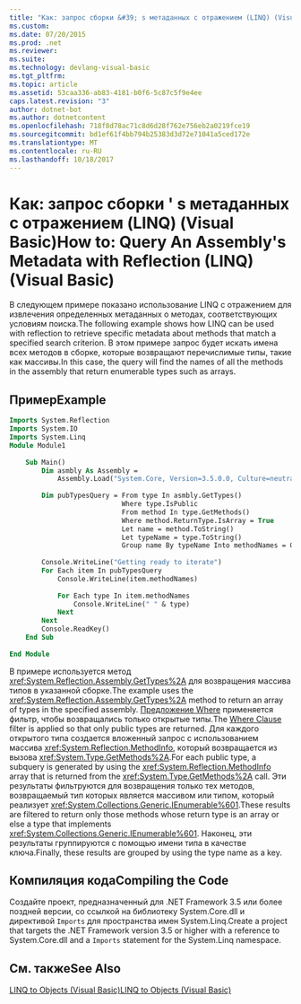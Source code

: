 ```yaml
---
title: "Как: запрос сборки &#39; s метаданных с отражением (LINQ) (Visual Basic)"
ms.custom: 
ms.date: 07/20/2015
ms.prod: .net
ms.reviewer: 
ms.suite: 
ms.technology: devlang-visual-basic
ms.tgt_pltfrm: 
ms.topic: article
ms.assetid: 53caa336-ab83-4181-b0f6-5c87c5f9e4ee
caps.latest.revision: "3"
author: dotnet-bot
ms.author: dotnetcontent
ms.openlocfilehash: 718f8d78ac71c8d6d28f762e756eb2a0219fce19
ms.sourcegitcommit: bd1ef61f4bb794b25383d3d72e71041a5ced172e
ms.translationtype: MT
ms.contentlocale: ru-RU
ms.lasthandoff: 10/18/2017
---
```

# <a name="how-to-query-an-assembly39s-metadata-with-reflection-linq-visual-basic"></a><span data-ttu-id="eba07-102">Как: запрос сборки &#39; s метаданных с отражением (LINQ) (Visual Basic)</span><span class="sxs-lookup"><span data-stu-id="eba07-102">How to: Query An Assembly&#39;s Metadata with Reflection (LINQ) (Visual Basic)</span></span>
<span data-ttu-id="eba07-103">В следующем примере показано использование LINQ с отражением для извлечения определенных метаданных о методах, соответствующих условиям поиска.</span><span class="sxs-lookup"><span data-stu-id="eba07-103">The following example shows how LINQ can be used with reflection to retrieve specific metadata about methods that match a specified search criterion.</span></span> <span data-ttu-id="eba07-104">В этом примере запрос будет искать имена всех методов в сборке, которые возвращают перечислимые типы, такие как массивы.</span><span class="sxs-lookup"><span data-stu-id="eba07-104">In this case, the query will find the names of all the methods in the assembly that return enumerable types such as arrays.</span></span>  
  
## <a name="example"></a><span data-ttu-id="eba07-105">Пример</span><span class="sxs-lookup"><span data-stu-id="eba07-105">Example</span></span>  
  
```vb  
Imports System.Reflection  
Imports System.IO  
Imports System.Linq  
Module Module1  
  
    Sub Main()  
        Dim asmbly As Assembly =   
            Assembly.Load("System.Core, Version=3.5.0.0, Culture=neutral, PublicKeyToken= b77a5c561934e089")  
  
        Dim pubTypesQuery = From type In asmbly.GetTypes()   
                            Where type.IsPublic   
                            From method In type.GetMethods()   
                            Where method.ReturnType.IsArray = True   
                            Let name = method.ToString()   
                            Let typeName = type.ToString()   
                            Group name By typeName Into methodNames = Group  
  
        Console.WriteLine("Getting ready to iterate")  
        For Each item In pubTypesQuery  
            Console.WriteLine(item.methodNames)  
  
            For Each type In item.methodNames  
                Console.WriteLine(" " & type)  
            Next  
        Next  
        Console.ReadKey()  
    End Sub  
  
End Module  
```  
  
 <span data-ttu-id="eba07-106">В примере используется метод <xref:System.Reflection.Assembly.GetTypes%2A> для возвращения массива типов в указанной сборке.</span><span class="sxs-lookup"><span data-stu-id="eba07-106">The example uses the <xref:System.Reflection.Assembly.GetTypes%2A> method to return an array of types in the specified assembly.</span></span> <span data-ttu-id="eba07-107">[Предложение Where](../../../../visual-basic/language-reference/queries/where-clause.md) применяется фильтр, чтобы возвращались только открытые типы.</span><span class="sxs-lookup"><span data-stu-id="eba07-107">The [Where Clause](../../../../visual-basic/language-reference/queries/where-clause.md) filter is applied so that only public types are returned.</span></span> <span data-ttu-id="eba07-108">Для каждого открытого типа создается вложенный запрос с использованием массива <xref:System.Reflection.MethodInfo>, который возвращается из вызова <xref:System.Type.GetMethods%2A>.</span><span class="sxs-lookup"><span data-stu-id="eba07-108">For each public type, a subquery is generated by using the <xref:System.Reflection.MethodInfo> array that is returned from the <xref:System.Type.GetMethods%2A> call.</span></span> <span data-ttu-id="eba07-109">Эти результаты фильтруются для возвращения только тех методов, возвращаемый тип которых является массивом или типом, который реализует <xref:System.Collections.Generic.IEnumerable%601>.</span><span class="sxs-lookup"><span data-stu-id="eba07-109">These results are filtered to return only those methods whose return type is an array or else a type that implements <xref:System.Collections.Generic.IEnumerable%601>.</span></span> <span data-ttu-id="eba07-110">Наконец, эти результаты группируются с помощью имени типа в качестве ключа.</span><span class="sxs-lookup"><span data-stu-id="eba07-110">Finally, these results are grouped by using the type name as a key.</span></span>  
  
## <a name="compiling-the-code"></a><span data-ttu-id="eba07-111">Компиляция кода</span><span class="sxs-lookup"><span data-stu-id="eba07-111">Compiling the Code</span></span>  
 <span data-ttu-id="eba07-112">Создайте проект, предназначенный для .NET Framework 3.5 или более поздней версии, со ссылкой на библиотеку System.Core.dll и директивой `Imports` для пространства имен System.Linq.</span><span class="sxs-lookup"><span data-stu-id="eba07-112">Create a project that targets the .NET Framework version 3.5 or higher with a reference to System.Core.dll and a `Imports` statement for the System.Linq namespace.</span></span>  
  
## <a name="see-also"></a><span data-ttu-id="eba07-113">См. также</span><span class="sxs-lookup"><span data-stu-id="eba07-113">See Also</span></span>  
 [<span data-ttu-id="eba07-114">LINQ to Objects (Visual Basic)</span><span class="sxs-lookup"><span data-stu-id="eba07-114">LINQ to Objects (Visual Basic)</span></span>](../../../../visual-basic/programming-guide/concepts/linq/linq-to-objects.md)
